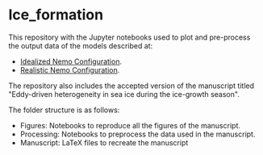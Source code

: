 # Ice_formation

This repository with the Jupyter notebooks used to plot and pre-process the output data of the models described at:

-   [Idealized Nemo Configuration](https://doi.org/10.5281/zenodo.10205736 "NEMO configuration of eddy-sea ice interactions during the freezing season.").
-   [Realistic Nemo Configuration](https://doi.org/10.5281/zenodo.7656924 "NEMO configuration of 1/60° pan-Arctic simulation.").

The repository also includes the accepted version of the manuscript titled "Eddy-driven heterogeneity in sea ice during the ice-growth season".

The folder structure is as follows: 

- Figures: Notebooks to reproduce all the figures of the manuscript. 
- Processing: Notebooks to preprocess the data used in the manuscript. 
- Manuscript: LaTeX files to recreate the manuscript
